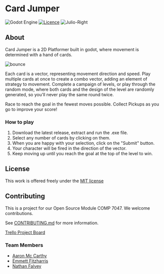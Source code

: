 # Card Jumper 

![Godot Engine](https://img.shields.io/badge/GODOT-%23FFFFFF.svg?style=for-the-badge&logo=godot-engine) [![Licence](https://img.shields.io/github/license/Ileriayo/markdown-badges?style=for-the-badge)](./LICENSE) ![Julio-Right](https://github.com/emmettirl/Card_Jumper/assets/58735873/057839d1-4f8d-4521-ab09-b1ea978e691f)

## About
Card Jumper is a 2D Platformer built in godot, where movement is determined with a hand of cards. 


![bounce](https://github.com/emmettirl/Card_Jumper/assets/58735873/c3575cb4-7334-419c-b510-67e40eb7ee67)


Each card is a vector, representing movement direction and speed. 
Play multiple cards at once to create a combo vector, adding an element of strategy to movement. 
Complete a campaign of levels, or play through the random mode, where both cards and the design of the level are randomly generated, so you'll never play the same round twice. 

Race to reach the goal in the fewest moves possible. 
Collect Pickups as you go to improve your score!

### How to play
1. Download the latest release, extract and run the .exe file. 
2. Select any number of cards by clicking on them.
3. When you are happy with your selection, click on the "Submit" button.
4. Your character will be fired in the direction of the vector.
5. Keep moving up until you reach the goal at the top of the level to win. 


## License 
This work is offered freely under the [MIT license](LICENSE.md)

## Contributing
This is a project for our Open Source Module COMP 7047. 
We welcome contributions.

See [CONTRIBUTING.md](CONTRIBUTING.md) for more information.

[Trello Project Board](https://trello.com/b/ic9DcRhe/open-source-project)


### Team Members
- [Aaron Mc Carthy]()
- [Emmett Fitzharris]()
- [Nathan Falvey]()
